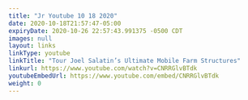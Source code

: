 ```yaml
---
title: "Jr Youtube 10 18 2020"
date: 2020-10-18T21:57:47-05:00
expiryDate: 2020-10-26 22:57:43.991375 -0500 CDT
images: null
layout: links
linkType: youtube
linkTitle: "Tour Joel Salatin’s Ultimate Mobile Farm Structures"
linkurl: https://www.youtube.com/watch?v=CNRRGlvBTdk
youtubeEmbedUrl: https://www.youtube.com/embed/CNRRGlvBTdk
weight: 0
---
```

